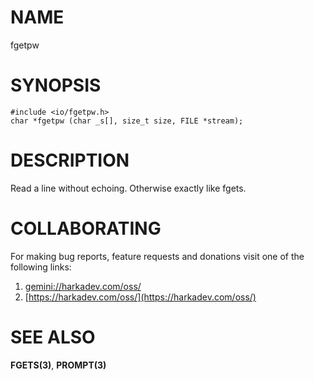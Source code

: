 # NAME

fgetpw

# SYNOPSIS


    #include <io/fgetpw.h>
    char *fgetpw (char _s[], size_t size, FILE *stream);

# DESCRIPTION

Read a line without echoing. Otherwise exactly like fgets.

# COLLABORATING

For making bug reports, feature requests and donations visit one of the
following links:

1. [gemini://harkadev.com/oss/](gemini://harkadev.com/oss/)
2. [https://harkadev.com/oss/](https://harkadev.com/oss/)

# SEE ALSO

**FGETS(3)**, **PROMPT(3)**
